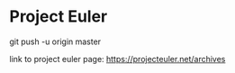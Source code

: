Project Euler
===
git push -u origin master

link to project euler page: https://projecteuler.net/archives
